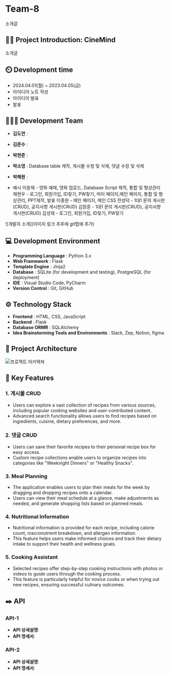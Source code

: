 # Team-8
소개글

## 👨‍🏫 Project Introduction: CineMind
소개글

## ⏲️ Development time 
- 2024.04.01(월) ~ 2023.04.05(금)
- 아이디어 노트 작성
- 아이디어 발표
- 발표
  
## 🧑‍🤝‍🧑 Development Team 
- **김도연** : 
- **김준수** : 
- **박현준** : 
- **박소영** : Database table 제작, 게시물 수정 및 삭제, 댓글 수정 및 삭제
- **박해원** : 

- 예시
이윤재 - 영화 예매, 영화 업로드, Database Script 제작, 통합 및 형상관리
채현우 - 로그인, 회원가입, ID찾기, PW찾기, 마이 페이지,메인 페이지, 통합 및 형상관리, PPT제작, 발표
이종원 - 메인 페이지, 메인 CSS
전성덕 - 1대1 문의 게시판(CRUD), 공지사항 게시판(CRUD)
김창훈 - 1대1 문의 게시판(CRUD), 공지사항 게시판(CRUD)
김성재 - 로그인, 회원가입, ID찾기, PW찾기
  
![개발자 소개](이미지 링크 추후에 git헙에 추가)

## 💻 Development Environment
- **Programming Language** : Python 3.x
- **Web Framework** : Flask
- **Template Engine** : Jinja2
- **Database** : SQLite (for development and testing), PostgreSQL (for deployment)
- **IDE** : Visual Studio Code, PyCharm
- **Version Control** : Git, GitHub

## ⚙️ Technology Stack
- **Frontend** : HTML, CSS, JavaScript
- **Backend** : Flask
- **Database ORMR** : SQLAlchemy
- **Idea Brainstorming Tools and Environments** : Slack, Zep, Notion, figma

## 📝 Project Architecture
![프로젝트 아키텍쳐]()

## 📌 Key Features

### 1. 게시물 CRUD
   - Users can explore a vast collection of recipes from various sources, including popular cooking websites and user-contributed content.
   - Advanced search functionality allows users to find recipes based on ingredients, cuisine, dietary preferences, and more.

### 2. 댓글 CRUD
   - Users can save their favorite recipes to their personal recipe box for easy access.
   - Custom recipe collections enable users to organize recipes into categories like "Weeknight Dinners" or "Healthy Snacks".

### 3. Meal Planning
   - The application enables users to plan their meals for the week by dragging and dropping recipes onto a calendar.
   - Users can view their meal schedule at a glance, make adjustments as needed, and generate shopping lists based on planned meals.

### 4. Nutritional Information
   - Nutritional information is provided for each recipe, including calorie count, macronutrient breakdown, and allergen information.
   - This feature helps users make informed choices and track their dietary intake to support their health and wellness goals.

### 5. Cooking Assistant
   - Selected recipes offer step-by-step cooking instructions with photos or videos to guide users through the cooking process.
   - This feature is particularly helpful for novice cooks or when trying out new recipes, ensuring successful culinary outcomes.


      
## ✒️ API
###  API-1
- **API 상세설명**: 
- **API 명세서**: 
###  API-2
- **API 상세설명**: 
- **API 명세서**: 
